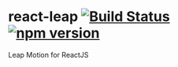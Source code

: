 # react-leap [![Build Status](https://travis-ci.org/pawelgalazka/react-leap.svg?branch=master)](https://travis-ci.org/pawelgalazka/react-leap) [![npm version](https://badge.fury.io/js/react-leap.svg)](https://badge.fury.io/js/react-leap)
Leap Motion for ReactJS

